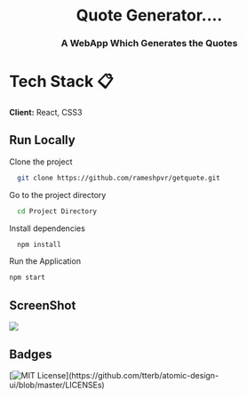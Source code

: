 <h1 align="center">Quote Generator....</h1>

<h3 align="center">A WebApp Which Generates the Quotes</h3>

# Tech Stack 📋

**Client:** React, CSS3

## Run Locally

Clone the project

```bash
  git clone https://github.com/rameshpvr/getquote.git
```

Go to the project directory

```bash
  cd Project Directory
```

Install dependencies

```bash
  npm install
```

Run the Application

```bash
npm start
```

## ScreenShot

![](./public/Quote_SC.png)

## Badges

[![MIT License](https://img.shields.io/apm/l/atomic-design-ui.svg?)](https://github.com/tterb/atomic-design-ui/blob/master/LICENSEs)

  

